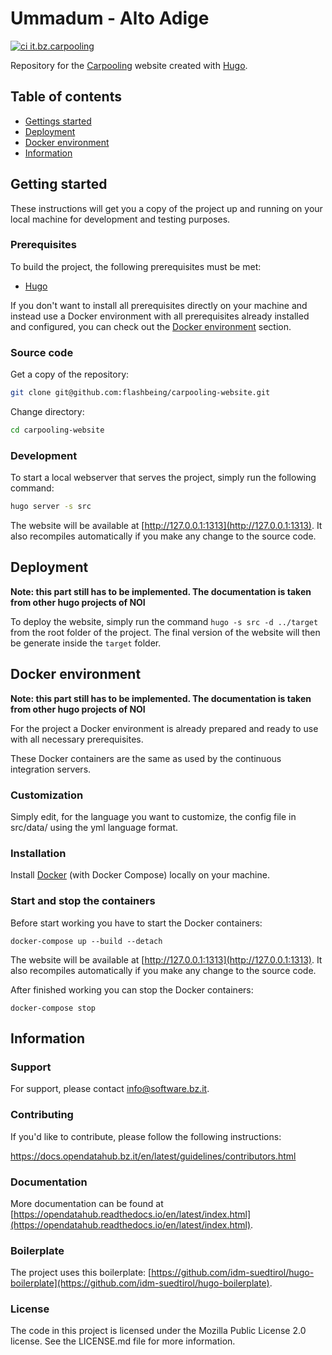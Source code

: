 # Ummadum - Alto Adige

[![ci it.bz.carpooling](https://github.com/noi-techpark/it.bz.carpooling/actions/workflows/ci.yml/badge.svg)](https://github.com/noi-techpark/it.bz.carpooling/actions/workflows/ci.yml)

Repository for the [Carpooling](#) website created with [Hugo](https://gohugo.io/).

## Table of contents

- [Gettings started](#getting-started)
- [Deployment](#deployment)
- [Docker environment](#docker-environment)
- [Information](#information)

## Getting started

These instructions will get you a copy of the project up and running
on your local machine for development and testing purposes.

### Prerequisites

To build the project, the following prerequisites must be met:

- [Hugo](https://gohugo.io/)

If you don't want to install all prerequisites directly on your machine and instead use a Docker environment with all prerequisites already installed and configured, you can check out the [Docker environment](#docker-environment) section.

### Source code

Get a copy of the repository:

```bash
git clone git@github.com:flashbeing/carpooling-website.git
```

Change directory:

```bash
cd carpooling-website
```

### Development

To start a local webserver that serves the project, simply run the following command:

```bash
hugo server -s src
```

The website will be available at [http://127.0.0.1:1313](http://127.0.0.1:1313). It also recompiles automatically if you make any change to the source code.

## Deployment

**Note: this part still has to be implemented. The documentation is taken from other hugo projects of NOI**

To deploy the website, simply run the command `hugo -s src -d ../target` from the root folder of the project. The final version of the website will then be generate inside the `target` folder.

## Docker environment

**Note: this part still has to be implemented. The documentation is taken from other hugo projects of NOI**

For the project a Docker environment is already prepared and ready to use with all necessary prerequisites.

These Docker containers are the same as used by the continuous integration servers.

### Customization

Simply edit, for the language you want to customize, the config file in src/data/ using the yml language format.

### Installation

Install [Docker](https://docs.docker.com/install/) (with Docker Compose) locally on your machine.

### Start and stop the containers

Before start working you have to start the Docker containers:

```
docker-compose up --build --detach
```

The website will be available at [http://127.0.0.1:1313](http://127.0.0.1:1313). It also recompiles automatically if you make any change to the source code.

After finished working you can stop the Docker containers:

```
docker-compose stop
```

## Information

### Support

For support, please contact [info@software.bz.it](mailto:info@software.bz.it).

### Contributing

If you'd like to contribute, please follow the following instructions:

https://docs.opendatahub.bz.it/en/latest/guidelines/contributors.html

### Documentation

More documentation can be found at [https://opendatahub.readthedocs.io/en/latest/index.html](https://opendatahub.readthedocs.io/en/latest/index.html).

### Boilerplate

The project uses this boilerplate: [https://github.com/idm-suedtirol/hugo-boilerplate](https://github.com/idm-suedtirol/hugo-boilerplate).

### License

The code in this project is licensed under the Mozilla Public License 2.0 license.
See the LICENSE.md file for more information.

